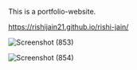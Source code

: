 
This is a portfolio-website.

https://rishijain21.github.io/rishi-jain/


![Screenshot (853)](https://user-images.githubusercontent.com/72653234/121776055-7ef71b80-cba8-11eb-9f82-cd42efd68374.png)

![Screenshot (854)](https://user-images.githubusercontent.com/72653234/121776068-8e766480-cba8-11eb-990d-e0e7f81cc961.png)
